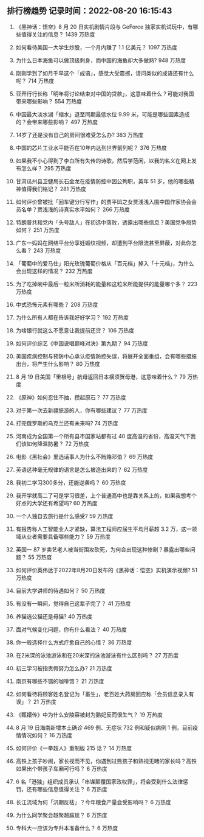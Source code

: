
## 排行榜趋势 记录时间：2022-08-20 16:15:43
  
  1. 《黑神话：悟空》8 月 20 日实机剧情片段与 GeForce 独家实机试玩中，有哪些值得关注的信息？ 1439 万热度
    
  2. 如何看待美国一大学生炒股，一个月内赚了 1.1 亿美元？ 1097 万热度
    
  3. 为什么日本海鱼可以做顶级刺身，而中国的海鱼却大多做熟? 948 万热度
    
  4. 刚刚学到了如月千早这个「成语」，感觉大受震撼，请问类似的成语还有什么呢？ 714 万热度
    
  5. 亚开行行长称「明年将讨论结束对中国的贷款」，这意味着什么？可能对我国带来哪些影响？ 554 万热度
    
  6. 中国最大淡水湖「缩水」退至同期最低水位 9.99 米，可能是哪些因素造成的？会带来哪些影响？ 497 万热度
    
  7. 14岁了还是没有自己的房间很难受怎么办? 383 万热度
    
  8. 中国的芯片工业水平能否在10年内达到世界前列呢？ 376 万热度
    
  9. 如果我不小心得到了李白所有失传的诗歌，然后学范闲，以我的名义在网上发布怎么样？ 295 万热度
    
  10. 甘肃瓜州县卫健局长石金龙在疫情防控中因公殉职，英年 51 岁，他的哪些精神值得我们铭记？ 281 万热度
    
  11. 如何评价曾被批「回车键分行写作」的贾平凹之女贾浅浅入围中国作家协会会员名单？贾浅浅的诗真实水平如何？ 266 万热度
    
  12. 特朗普共和党内「头号敌人」在初选中落败，透露出哪些信息？美国党争局势如何？ 251 万热度
    
  13. 广东一妈妈在网络平台分享妊娠纹视频，却遭到平台限流甚至屏蔽，对此你怎么看？ 243 万热度
    
  14. 「葡萄中的爱马仕」阳光玫瑰葡萄价格从「百元档」掉入「十元档」，为什么会出现这样的情况？ 232 万热度
    
  15. 为了吃掉碗中最后一粒米所消耗的能量和这粒米所能提供的能量哪个多？ 223 万热度
    
  16. 中式恐怖元素有哪些？ 208 万热度
    
  17. 为什么所有人都在告诉我好好学习？ 192 万热度
    
  18. 为啥银行就这么不愿意让我提前还贷？ 106 万热度
    
  19. 如何评价综艺《中国说唱巅峰对决》第九期？ 94 万热度
    
  20. 美国疾病控制与预防中心承认疫情防控失误，将展开全面重组，会有哪些措施出台，将产生什么影响？ 80 万热度
    
  21. 8 月 19 日美国「里根号」航母返回日本横须贺母港，这意味着什么？ 79 万热度
    
  22. 《原神》如何忍住不抽，攒起原石？ 77 万热度
    
  23. 对于第一次去新疆旅游的人，你有哪些建议？ 77 万热度
    
  24. 打完俄罗斯的乌克兰还有未来吗? 74 万热度
    
  25. 河南成为全国第一个所有县市国家站都有过 40 度高温的省份，高温天气下我们该如何降温防暑？ 72 万热度
    
  26. 电影《黑社会》里选话事人为什么不贿赂邓伯？ 69 万热度
    
  27. 英语这种毫无规律的语言是怎么被造出来的？ 62 万热度
    
  28. 我初二学习300多分，还能逆袭吗？ 60 万热度
    
  29. 我开学就高二了可是学习很差，上个普通高中也是靠关系上的，如果我想考个好点的大学还有希望吗? 60 万热度
    
  30. 一个人独自去旅行是什么感受? 59 万热度
    
  31. 有报告称人工智能业人才紧缺，算法工程师应届生平均月薪超 3.2 万，这一领域从业者需要具备哪些能力？ 59 万热度
    
  32. 英国一 87 岁卖艺老人被当街围攻砍死，为何会出现这种惨剧？暴露出哪些问题？ 55 万热度
    
  33. 如何评价英伟达于2022年8月20日发布的《黑神话：悟空》实机演示视频? 51 万热度
    
  34. 目前大学讲师的待遇如何？ 50 万热度
    
  35. 有没有一瞬间，觉得自己这辈子完了？ 41 万热度
    
  36. 养猫选公猫还是母猫? 40 万热度
    
  37. 面对气候变化问题，你有什么看法？ 40 万热度
    
  38. 你一般选择什么方式疗愈自己的心情？ 36 万热度
    
  39. 在2米深的泳池游泳和在20米深的泳池游泳有什么区别吗？ 27 万热度
    
  40. 初三学习被指责假努力怎么办? 21 万热度
    
  41. 南京有哪些不错的咖啡馆？ 21 万热度
    
  42. 如何看待将顾客姓名登记为「畜生」，老百姓大药房回应称「会员信息录入有误」？ 21 万热度
    
  43. 《甄嬛传》中为什么安陵容被封为鹂妃反而很生气？ 19 万热度
    
  44. 8 月 19 日海南新增本土确诊 469 例、无症状 732 例和疑似病例 1 例，目前疫情情况如何？ 16 万热度
    
  45. 如何评价《一拳超人》重制版 215 话？ 14 万热度
    
  46. 高铁上孩子吵闹，家长视而不见，你遇到过熊孩子和熟视无睹的家长吗？高铁如果出个带孩子车厢可行吗？ 6 万热度
    
  47. 6 名「港独」组织成员承认「串谋颠覆国家政权罪」，将会受到什么法律惩罚，还有哪些信息值得关注？ 6 万热度
    
  48. 长江流域为何「汛期反枯」？今年粮食产量会受影响吗？ 6 万热度
    
  49. 为什么同学聚会越聚越尴尬？ 6 万热度
    
  50. 专科大一应该为专升本准备什么？ 6 万热度
    